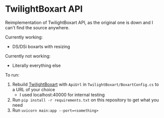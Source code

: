 # TwilightBoxart API

Reimplementation of TwilightBoxart API, as the original one is down and I can't find the source anywhere.

Currently working:
- DS/DSi boxarts with resizing

Currently not working:
- Literally everything else

To run:
1. Rebuild [TwilightBoxart](https://github.com/KirovAir/TwilightBoxart) with `ApiUrl` in `TwilightBoxart/BoxartConfig.cs` to a URL of your choice
    - I used localhost:40000 for internal testing
1. Run `pip install -r requirements.txt` on this repository to get what you need
1. Run `uvicorn main:app --port=<something>`
